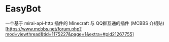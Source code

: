 # EasyBot
一个基于 mirai-api-http 插件的 Minecraft 与 QQ群互通的插件
(MCBBS 介绍贴)[https://www.mcbbs.net/forum.php?mod=viewthread&tid=1175227&page=1&extra=#pid21267755]
